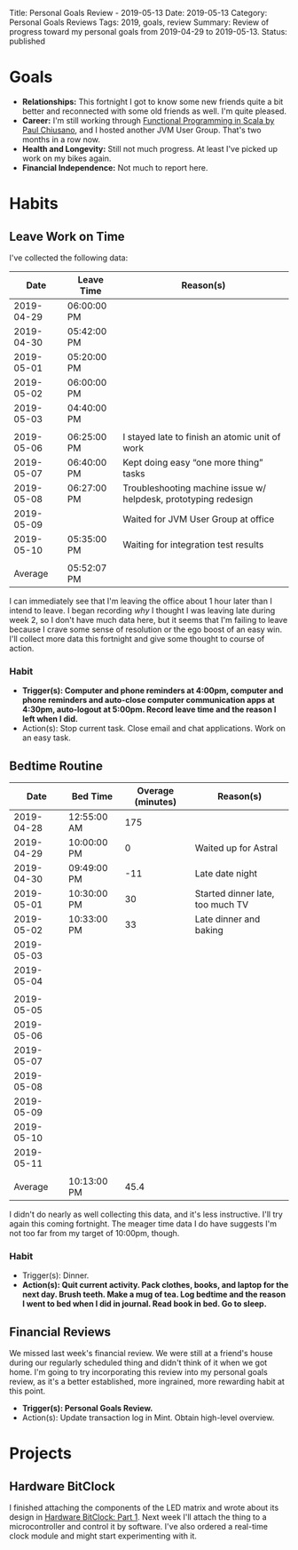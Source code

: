 Title: Personal Goals Review - 2019-05-13
Date: 2019-05-13
Category: Personal Goals Reviews
Tags: 2019, goals, review
Summary: Review of progress toward my personal goals from 2019-04-29 to 2019-05-13.
Status: published


# Goals
* **Relationships:** This fortnight I got to know some new friends quite a bit better and reconnected with some old friends as well. I'm quite pleased.
* **Career:** I'm still working through [Functional Programming in Scala by Paul Chiusano](https://www.manning.com/books/functional-programming-in-scala), and I hosted another JVM User Group. That's two months in a row now.
* **Health and Longevity:** Still not much progress. At least I've picked up work on my bikes again.
* **Financial Independence:** Not much to report here.

# Habits
## Leave Work on Time
I've collected the following data:

|       Date | Leave Time  | Reason(s)                                                       |
|------------|-------------|-----------------------------------------------------------------|
| 2019-04-29 | 06:00:00 PM |                                                                 |
| 2019-04-30 | 05:42:00 PM |                                                                 |
| 2019-05-01 | 05:20:00 PM |                                                                 |
| 2019-05-02 | 06:00:00 PM |                                                                 |
| 2019-05-03 | 04:40:00 PM |                                                                 |
|            |             |                                                                 |
| 2019-05-06 | 06:25:00 PM | I stayed late to finish an atomic unit of work                  |
| 2019-05-07 | 06:40:00 PM | Kept doing easy “one more thing” tasks                          |
| 2019-05-08 | 06:27:00 PM | Troubleshooting machine issue w/ helpdesk, prototyping redesign |
| 2019-05-09 |             | Waited for JVM User Group at office                             |
| 2019-05-10 | 05:35:00 PM | Waiting for integration test results                            |
|            |             |                                                                 |
|    Average | 05:52:07 PM |                                                                 |

I can immediately see that I'm leaving the office about 1 hour later than I intend to leave. I began recording *why* I thought I was leaving late during week 2, so I don't have much data here, but it seems that I'm failing to leave because I crave some sense of resolution or the ego boost of an easy win. I'll collect more data this fortnight and give some thought to course of action.

### Habit
* **Trigger(s): Computer and phone reminders at 4:00pm, computer and phone reminders and auto-close computer communication apps at 4:30pm, auto-logout at 5:00pm. Record leave time and the reason I left when I did.**
* Action(s): Stop current task. Close email and chat applications. Work on an easy task.

## Bedtime Routine
|       Date | Bed Time    | Overage (minutes) | Reason(s)                        |
|------------|-------------|-------------------|----------------------------------|
| 2019-04-28 | 12:55:00 AM |               175 |                                  |
| 2019-04-29 | 10:00:00 PM |                 0 | Waited up for Astral             |
| 2019-04-30 | 09:49:00 PM |               -11 | Late date night                  |
| 2019-05-01 | 10:30:00 PM |                30 | Started dinner late, too much TV |
| 2019-05-02 | 10:33:00 PM |                33 | Late dinner and baking           |
| 2019-05-03 |             |                   |                                  |
| 2019-05-04 |             |                   |                                  |
|            |             |                   |                                  |
| 2019-05-05 |             |                   |                                  |
| 2019-05-06 |             |                   |                                  |
| 2019-05-07 |             |                   |                                  |
| 2019-05-08 |             |                   |                                  |
| 2019-05-09 |             |                   |                                  |
| 2019-05-10 |             |                   |                                  |
| 2019-05-11 |             |                   |                                  |
|            |             |                   |                                  |
|    Average | 10:13:00 PM |              45.4 |                                  |

I didn't do nearly as well collecting this data, and it's less instructive. I'll try again this coming fortnight. The meager time data I do have suggests I'm not too far from my target of 10:00pm, though.

### Habit
* Trigger(s): Dinner.
* **Action(s): Quit current activity. Pack clothes, books, and laptop for
 the next day. Brush teeth. Make a mug of tea. Log bedtime and the reason I went to bed when I did in journal. Read book in bed. Go to sleep.**

## Financial Reviews
We missed last week's financial review. We were still at a friend's house during our regularly scheduled thing and didn't think of it when we got home. I'm going to try incorporating this review into my personal goals review, as it's a better established, more ingrained, more rewarding habit at this point.

* **Trigger(s): Personal Goals Review.**
* Action(s): Update transaction log in Mint. Obtain high-level overview.

# Projects
## Hardware BitClock
I finished attaching the components of the LED matrix and wrote about its design in [Hardware BitClock: Part 1]({filename}/blog/hardware-bitclock-part-1.md). Next week I'll attach the thing to a microcontroller and control it by software. I've also ordered a real-time clock module and might start experimenting with it.
